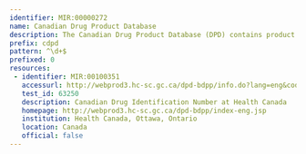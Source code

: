 ```yaml
---
identifier: MIR:00000272
name: Canadian Drug Product Database
description: The Canadian Drug Product Database (DPD) contains product specific information on drugs approved for use in Canada, and includes human pharmaceutical and biological drugs, veterinary drugs and disinfectant products. This information includes 'brand name', 'route of administration' and a Canadian 'Drug Identification Number' (DIN).
prefix: cdpd
pattern: ^\d+$
prefixed: 0
resources:
 - identifier: MIR:00100351
   accessurl: http://webprod3.hc-sc.gc.ca/dpd-bdpp/info.do?lang=eng&code=${id}
   test_id: 63250
   description: Canadian Drug Identification Number at Health Canada
   homepage: http://webprod3.hc-sc.gc.ca/dpd-bdpp/index-eng.jsp
   institution: Health Canada, Ottawa, Ontario
   location: Canada
   official: false
---
```

